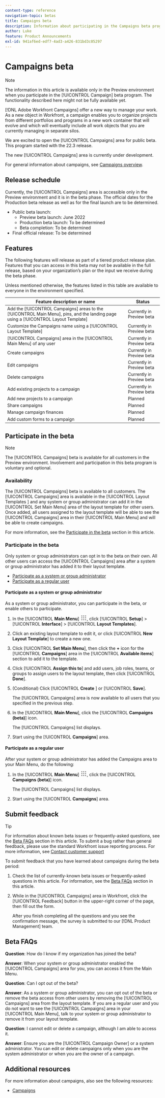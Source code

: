 ```yaml
---
content-type: reference
navigation-topic: betas
title: Campaigns beta
description: Information about participating in the Campaigns beta program.
author: Luke
feature: Product Announcements
exl-id: 941af6ed-edf7-4ad3-a426-831bd3c05297
---
```

# Campaigns beta

>[!NOTE]
>
>The information in this article is available only in the Preview environment when you participate in the [!UICONTROL Campaign] beta program. The functionality described here might not be fully available yet. 

<!--the note above needs to be updated with Production 22.4 - this was released to Preview in 22.3; notice that the note says PREVIEW BETA - it might remain in BETA for a while (Production) but you might be able to remove "Preview" after 22.4 - ???  -->

[!DNL Adobe Workfront Campaigns] offer a new way to manage your work. As a new object in Workfront, a campaign enables you to organize projects from different portfolios and programs in a new work container that will evolve and which will eventually include all work objects that you are currently managing in separate silos.

We are excited to open the [!UICONTROL Campaigns] area for public beta. This program started with the 22.3 release.

The new [!UICONTROL Campaigns] area is currently under development.

For general information about campaigns, see [Campaigns overview](../../manage-work/campaigns/campaigns-overview.md).

## Release schedule

Currently, the [!UICONTROL Campaigns] area is accessible only in the Preview environment and it is in the beta phase. The official dates for the Production beta release as well as for the final launch are to be determined. 

* Public beta launch:
  * Preview beta launch: June 2022
  * Production beta launch: To be determined   
  * Beta completion: To be determined
* Final official release: To be determined

## Features

The following features will release as part of a tiered product release plan. Features that you can access in this beta may not be available in the full release, based on your organization’s plan or the input we receive during the beta phase.

Unless mentioned otherwise, the features listed in this table are available to everyone in the environment specified. 

| Feature description or name                                                                               | Status                |
|-----------------------------------------------------------------------------------------------------------|-----------------------|
| Add the [!UICONTROL Campaigns] areas to the [!UICONTROL Main Menu], pins, and the landing page using a [!UICONTROL Layout Template] | Currently in Preview beta|
| Customize the Campaigns name using a [!UICONTROL Layout Template]                                                      | Currently in Preview beta |
| [!UICONTROL Campaigns] area in the [!UICONTROL Main Menu] of any user                                                               | Currently in Preview beta|
| Create campaigns                                                                                          | Currently in Preview beta|
| Edit campaigns                                                                                            | Currently in Preview beta|
| Delete campaigns                                                                                          | Currently in Preview beta|
| Add existing projects to a campaign                                                                                | Currently in Preview beta|
| Add new projects to a campaign                                                                                | Planned |
| Share campaigns                                                                                           | Planned               |
| Manage campaign finances                                                                                  | Planned               |
| Add custom forms to a campaign                                                                            | Planned               |


## Participate in the beta

>[!NOTE]
>
>The [!UICONTROL Campaigns] beta is available for all customers in the Preview environment. Involvement and participation in this beta program is voluntary and optional. 


### Availability

<!--With production, add here that it will be available in preview for everyone but they need to call to get in in Prod if they want or wait till 22.4 / Oct to get it there-->

The [!UICONTROL Campaigns] beta is available to all customers. The [!UICONTROL Campaigns] area is available in the [!UICONTROL Layout Templates ] and any system or group administrator can add it in the [!UICONTROL Set Main Menu] area of the layout template for other users. Once added, all users assigned to the layout template will be able to see the [!UICONTROL Campaigns] area in their [!UICONTROL Main Menu] and will be able to create campaigns.

For more information, see the [Participate in the beta](#participate-in-beta) section in this article.

### Participate in the beta

Only system or group administrators can opt in to the beta on their own. All other users can access the [!UICONTROL Campaigns] area after a system or group administrator has added it to their layout template.

* [Participate as a system or group administrator](#participate-as-a-system-or-group-administrator) 
* [Participate as a regular user](#participate-as-a-regular-user)

#### **Participate as a system or group administrator**

As a system or group administrator, you can participate in the beta, or enable others to participate.

1. In the [!UICONTROL **Main Menu**] ![Main menu icon](assets/main-menu-icon.png), click [!UICONTROL **Setup**] > [!UICONTROL **Interface**] > [!UICONTROL **Layout Templates**].
1. Click an existing layout template to edit it, or click [!UICONTROL **New Layout Template**] to create a new one.
1. Click [!UICONTROL **Set Main Menu**], then click the **+** icon for the [!UICONTROL **Campaigns**] area  in the [!UICONTROL **Available items**] section to add it to the template.
1. Click [!UICONTROL **Assign this to**] and add users, job roles, teams, or groups to assign users to the layout template, then click [!UICONTROL **Done**].
1. (Conditional) Click [!UICONTROL **Create** ] or [!UICONTROL **Save**].

    The [!UICONTROL Campaigns] area is now available to all users that you specified in the previous step.
1. In the [!UICONTROL **Main Menu**], click the [!UICONTROL **Campaigns (beta)**] icon. 

    The [!UICONTROL Campaigns] list displays.
1. Start using the [!UICONTROL **Campaigns**] area.

#### **Participate as a regular user**

After your system or group administrator has added the Campaigns area to your Main Menu, do the following:

1. In the [!UICONTROL **Main Menu**] ![Main menu icon](assets/main-menu-icon.png), click the [!UICONTROL **Campaigns (beta)**] icon.

    The [!UICONTROL Campaigns] list displays.
1. Start using the [!UICONTROL **Campaigns**] area.


## Submit feedback

>[!TIP]
>
>For information about known beta issues or frequently-asked questions, see the [Beta FAQs](#beta-faqs) section in this article. To submit a bug rather than general feedback, please use the standard Workfront issue reporting process. For more information, see [Contact customer support](../../workfront-basics/tips-tricks-and-troubleshooting/contact-customer-support.md)

To submit feedback that you have learned about campaigns during the beta period:

1. Check the list of currently-known beta issues or frequently-asked questions in this article. For information, see the [Beta FAQs](#beta-faqs) section in this article.
1. While in the [!UICONTROL Campaigns] area in Workfront, click the [!UICONTROL Feedback] button in the upper-right corner of the page, then fill out the form. 

    After you finish completing all the questions and you see the confirmation message, the survey is submitted to our [!DNL Product Management] team.


## Beta FAQs

**Question**: How do I know if my organization has joined the beta?

**Answer**: When your system or group administrator enabled the [!UICONTROL Campaigns] area for you, you can access it from the Main Menu.


 **Question**: Can I opt out of the beta?

**Answer**: As a system or group administrator, you can opt out of the beta or remove the beta access from other users by removing the [!UICONTROL Campaigns] area from the layout template. If you are a regular user and you do not want to see the [!UICONTROL Campaigns] area in your [!UICONTROL Main Menu], talk to your system or group administrator to remove it from your layout template.


**Question**: I cannot edit or delete a campaign, although I am able to access it.

**Answer**: Ensure you are the [!UICONTROL Campaign Owner] or a system administrator. You can edit or delete campaigns only when you are the system administrator or when you are the owner of a campaign.

## Additional resources

For more information about campaigns, also see the following resources:

* [Campaigns](../../manage-work/campaigns/campaigns-section-toc.md)

